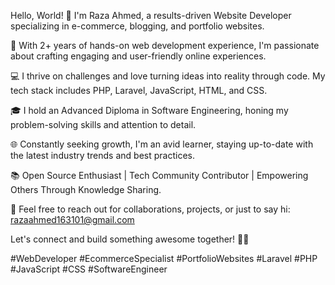 Hello, World! 👋 I'm Raza Ahmed, a results-driven Website Developer specializing in e-commerce, blogging, and portfolio websites.

🚀 With 2+ years of hands-on web development experience, I'm passionate about crafting engaging and user-friendly online experiences.

💻 I thrive on challenges and love turning ideas into reality through code. My tech stack includes PHP, Laravel, JavaScript, HTML, and CSS.

🎓 I hold an Advanced Diploma in Software Engineering, honing my problem-solving skills and attention to detail.

🌐 Constantly seeking growth, I'm an avid learner, staying up-to-date with the latest industry trends and best practices.

📚 Open Source Enthusiast | Tech Community Contributor | Empowering Others Through Knowledge Sharing.

📧 Feel free to reach out for collaborations, projects, or just to say hi: razaahmed163101@gmail.com

Let's connect and build something awesome together! 👨‍💻

#WebDeveloper #EcommerceSpecialist #PortfolioWebsites #Laravel #PHP #JavaScript #CSS #SoftwareEngineer
